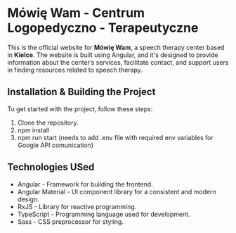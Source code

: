 # Mówię Wam - Centrum Logopedyczno - Terapeutyczne

This is the official website for **Mówię Wam**, a speech therapy center based in **Kielce**. The website is built using Angular, and it's designed to provide information about the center’s services, facilitate contact, and support users in finding resources related to speech therapy.

## Installation & Building the Project

To get started with the project, follow these steps:

1. Clone the repository.
2. npm install
3. npm run start (needs to add .env file with required env variables for Google API comunication)


## Technologies USed

- Angular - Framework for building the frontend.
- Angular Material - UI component library for a consistent and modern design.
- RxJS - Library for reactive programming.
- TypeScript - Programming language used for development.
- Sass - CSS preprocessor for styling.
